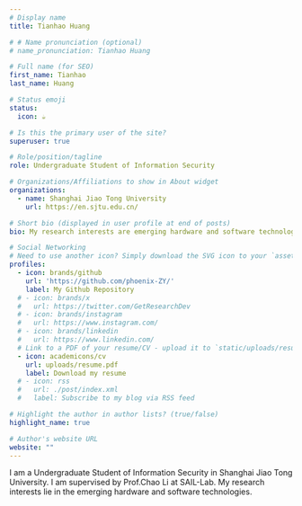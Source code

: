 ```yaml
---
# Display name
title: Tianhao Huang

# # Name pronunciation (optional)
# name_pronunciation: Tianhao Huang

# Full name (for SEO)
first_name: Tianhao
last_name: Huang

# Status emoji
status:
  icon: ☕️

# Is this the primary user of the site?
superuser: true

# Role/position/tagline
role: Undergraduate Student of Information Security

# Organizations/Affiliations to show in About widget
organizations:
  - name: Shanghai Jiao Tong University
    url: https://en.sjtu.edu.cn/

# Short bio (displayed in user profile at end of posts)
bio: My research interests are emerging hardware and software technologies.

# Social Networking
# Need to use another icon? Simply download the SVG icon to your `assets/media/icons/` folder.
profiles:
  - icon: brands/github
    url: 'https://github.com/phoenix-ZY/'
    label: My Github Repository
  # - icon: brands/x
  #   url: https://twitter.com/GetResearchDev
  # - icon: brands/instagram
  #   url: https://www.instagram.com/
  # - icon: brands/linkedin
  #   url: https://www.linkedin.com/
  # Link to a PDF of your resume/CV - upload it to `static/uploads/resume.pdf`
  - icon: academicons/cv
    url: uploads/resume.pdf
    label: Download my resume
  # - icon: rss
  #   url: ./post/index.xml
  #   label: Subscribe to my blog via RSS feed

# Highlight the author in author lists? (true/false)
highlight_name: true

# Author's website URL
website: ""
---
```


I am a Undergraduate Student of Information Security in Shanghai Jiao Tong University. I am supervised by Prof.Chao Li at SAIL-Lab. My research interests lie in the emerging hardware and software technologies.

